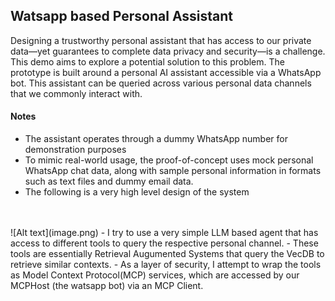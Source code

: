 ## Watsapp based Personal Assistant
Designing a trustworthy personal assistant that has access to our private data—yet guarantees to complete data privacy and security—is a challenge. This demo aims to explore a potential solution to this problem. The prototype is built around a personal AI assistant accessible via a WhatsApp bot. This assistant can be queried across various personal data channels that we commonly interact with.

#### Notes
- The assistant operates through a dummy WhatsApp number for demonstration purposes
- To mimic real-world usage, the proof-of-concept uses mock personal WhatsApp chat data, along with sample personal information in formats such as text files and dummy email data.
- The following is a very high level design of the system
<br>
<br>
![Alt text](image.png)
- I try to use a very simple LLM based agent that has access to different tools to query the respective personal channel.
- These tools are essentially Retrieval Augumented Systems that query the VecDB to retrieve similar contexts.
- As a layer of security, I attempt to wrap the tools as Model Context Protocol(MCP) services, which are accessed by our MCPHost (the watsapp bot) via an MCP Client.

